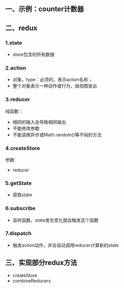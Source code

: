 ## 一、示例：counter计数器

## 二、redux

### 1.state
- store包含的所有数据

### 2.action
- 对象，type：必须的，表示action名称；
- 整个对象表示一种动作或行为，由视图发出

### 3.reducer
纯函数：
- 相同的输入会导致相同输出
- 不能修改参数
- 不能调用异步或Math.random()等不纯的方法

### 4.createStore
参数:
- reducer

### 5.getState
- 获取state

### 6.subscribe
- 监听函数，state发生变化就会触发这个函数

### 7.dispatch
- 触发action动作，并会自动调用reducer计算新的state


## 三、实现部分redux方法
- createStore
- combineReducers



